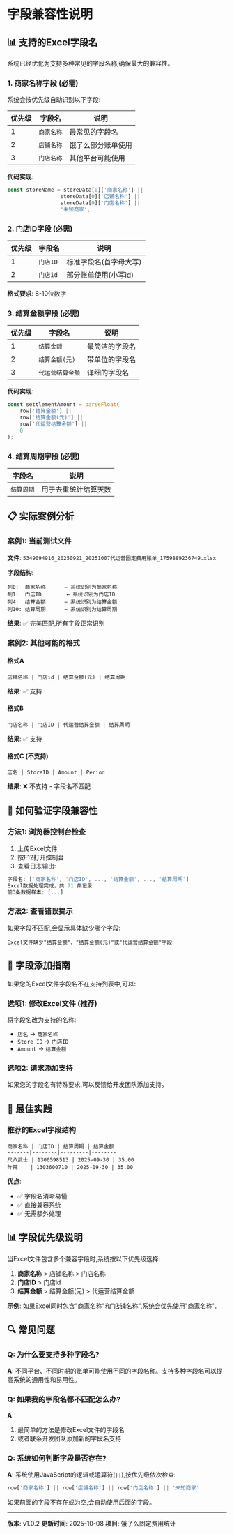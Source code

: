 # 字段兼容性说明

## 📊 支持的Excel字段名

系统已经优化为支持多种常见的字段名称,确保最大的兼容性。

### 1. 商家名称字段 (必需)

系统会按优先级自动识别以下字段:

| 优先级 | 字段名 | 说明 |
|--------|--------|------|
| 1 | `商家名称` | 最常见的字段名 |
| 2 | `店铺名称` | 饿了么部分账单使用 |
| 3 | `门店名称` | 其他平台可能使用 |

**代码实现**:
```javascript
const storeName = storeData[0]['商家名称'] ||
                 storeData[0]['店铺名称'] ||
                 storeData[0]['门店名称'] ||
                 '未知商家';
```

### 2. 门店ID字段 (必需)

| 优先级 | 字段名 | 说明 |
|--------|--------|------|
| 1 | `门店ID` | 标准字段名(首字母大写) |
| 2 | `门店id` | 部分账单使用(小写id) |

**格式要求**: 8-10位数字

### 3. 结算金额字段 (必需)

| 优先级 | 字段名 | 说明 |
|--------|--------|------|
| 1 | `结算金额` | 最简洁的字段名 |
| 2 | `结算金额(元)` | 带单位的字段名 |
| 3 | `代运营结算金额` | 详细的字段名 |

**代码实现**:
```javascript
const settlementAmount = parseFloat(
    row['结算金额'] ||
    row['结算金额(元)'] ||
    row['代运营结算金额'] ||
    0
);
```

### 4. 结算周期字段 (必需)

| 字段名 | 说明 |
|--------|------|
| `结算周期` | 用于去重统计结算天数 |

## 📋 实际案例分析

### 案例1: 当前测试文件

**文件**: `5349094916_20250921_20251007代运营固定费用账单_1759889236749.xlsx`

**字段结构**:
```
列0:  商家名称      ← 系统识别为商家名称
列1:  门店ID        ← 系统识别为门店ID
列4:  结算金额      ← 系统识别为结算金额
列10: 结算周期      ← 系统识别为结算周期
```

**结果**: ✅ 完美匹配,所有字段正常识别

### 案例2: 其他可能的格式

#### 格式A
```
店铺名称 | 门店id | 结算金额(元) | 结算周期
```
**结果**: ✅ 支持

#### 格式B
```
门店名称 | 门店ID | 代运营结算金额 | 结算周期
```
**结果**: ✅ 支持

#### 格式C (不支持)
```
店名 | StoreID | Amount | Period
```
**结果**: ❌ 不支持 - 字段名不匹配

## 🔧 如何验证字段兼容性

### 方法1: 浏览器控制台检查

1. 上传Excel文件
2. 按F12打开控制台
3. 查看日志输出:

```javascript
字段名: ['商家名称', '门店ID', ..., '结算金额', ..., '结算周期']
Excel数据处理完成，共 71 条记录
前3条数据样本: [...]
```

### 方法2: 查看错误提示

如果字段不匹配,会显示具体缺少哪个字段:

```
Excel文件缺少"结算金额"、"结算金额(元)"或"代运营结算金额"字段
```

## 📝 字段添加指南

如果您的Excel文件字段名不在支持列表中,可以:

### 选项1: 修改Excel文件 (推荐)

将字段名改为支持的名称:
- `店名` → `商家名称`
- `Store ID` → `门店ID`
- `Amount` → `结算金额`

### 选项2: 请求添加支持

如果您的字段名有特殊要求,可以反馈给开发团队添加支持。

## 🎯 最佳实践

### 推荐的Excel字段结构

```
商家名称 | 门店ID | 结算周期 | 结算金额
-------|--------|---------|--------
尺八武士 | 1300598513 | 2025-09-30 | 35.00
昨辣    | 1303600710 | 2025-09-30 | 35.00
```

**优点**:
- ✅ 字段名清晰易懂
- ✅ 直接兼容系统
- ✅ 无需额外处理

## 📊 字段优先级说明

当Excel文件包含多个兼容字段时,系统按以下优先级选择:

1. **商家名称** > 店铺名称 > 门店名称
2. **门店ID** > 门店id
3. **结算金额** > 结算金额(元) > 代运营结算金额

**示例**:
如果Excel同时包含"商家名称"和"店铺名称",系统会优先使用"商家名称"。

## 🔍 常见问题

### Q: 为什么要支持多种字段名?

**A**: 不同平台、不同时期的账单可能使用不同的字段名称。支持多种字段名可以提高系统的通用性和易用性。

### Q: 如果我的字段名都不匹配怎么办?

**A**:
1. 最简单的方法是修改Excel文件的字段名
2. 或者联系开发团队添加新的字段名支持

### Q: 系统如何判断字段是否存在?

**A**: 系统使用JavaScript的逻辑或运算符(`||`),按优先级依次检查:
```javascript
row['商家名称'] || row['店铺名称'] || row['门店名称'] || '未知商家'
```
如果前面的字段不存在或为空,会自动使用后面的字段。

---

**版本**: v1.0.2
**更新时间**: 2025-10-08
**项目**: 饿了么固定费用统计
